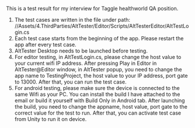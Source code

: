 This is a test result for my interview for Taggle healthworld QA position.

1. The test cases are written in the file under path: //Assets/4.ThirdParties/AltTester/Editor/Scripts/AltTesterEditor/AltTestLogin.cs
2. Each test case starts from the beginning of the app. Please restart the app after every test case.
3. AltTester Desktop needs to be launched before testing.
4. For editor testing, in AltTestLogin.cs, please change the host value to your current wifi IP address. After pressing Play in Editor in AltTester@Editor window, in AltTester popup, you need to change the app name to TestingProject, the host value to your IP address, port gate to 13000. After that, you can run the test case.
5. For android testing, please make sure the device is connected to the same Wifi as your PC. You can install the build I have attached to the email or build it yourself with Build Only in Android tab. After launching the build, you need to change the appname, host value, port gate to the correct value for the test to run. After that, you can activate test case from Unity to run it on device. 

